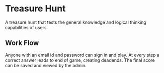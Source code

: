 # Treasure Hunt

A treasure hunt that tests the general knowledge and logical thinking capabilities of users.

## Work Flow

Anyone with an email id and password can sign in and play. At every step a correct answer leads to end of game, creating deadends.
The final score can be saved and viewed by the admin.
